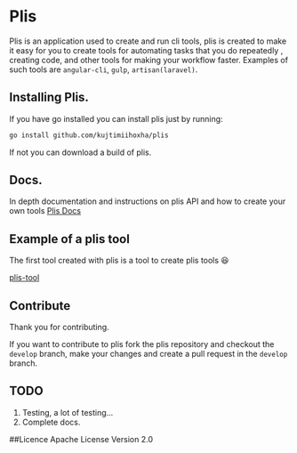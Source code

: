 # Plis
Plis is an application used to create and run cli tools, plis is created to make it easy for you to create tools for 
automating tasks that you do repeatedly , creating code, and other tools for making your workflow faster.
 Examples of such tools are `angular-cli`, `gulp`, `artisan(laravel)`.
## Installing Plis.
If you have go installed you can install plis just by running:
```bash
go install github.com/kujtimiihoxha/plis
```
If not you can download a build of plis.
## Docs.
In depth documentation and instructions on plis API and how to create your own tools
 [Plis Docs](https://plis.readme.io/docs)

## Example of a plis tool
The first tool created with plis is a tool to create plis tools :laughing: 

[plis-tool](https://github.com/kujtimiihoxha/plis-tool)
## Contribute
Thank you for contributing.

If you want to contribute to plis fork the plis repository and checkout the `develop` branch, make your changes and create a
pull request in the `develop` branch.
## TODO
 1. Testing, a lot of testing...
 2. Complete docs.

##Licence 
Apache License Version 2.0